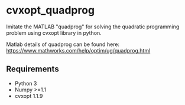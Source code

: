 # cvxopt_quadprog
Imitate the MATLAB "quadprog" for solving the quadratic programming problem using cvxopt library in python.

Matlab details of quadprog can be found here: https://www.mathworks.com/help/optim/ug/quadprog.html

## Requirements
* Python 3
* Numpy >=1.1
* cvxopt 1.1.9
